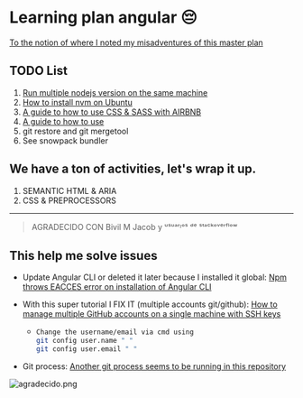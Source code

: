 # Learning plan angular 😔

[To the notion of where I noted my misadventures of this master plan](https://warp-pancake-fdf.notion.site/Roadmap-Angular-b8490e079d76429c84dd7e50dc957b26)

## TODO List

1. [Run multiple nodejs version on the same machine](https://www.loginradius.com/blog/engineering/run-multiple-nodejs-version-on-the-same-machine/)
2. [How to install nvm on Ubuntu](https://tecadmin.net/how-to-install-nvm-on-ubuntu-20-04/)
3. [A guide to how to use CSS & SASS with AIRBNB](https://github.com/airbnb/css)
4. [A guide to how to use](https://github.com/airbnb/javascript)
5. git restore and git mergetool
6. See snowpack bundler

## We have a ton of activities, let's wrap it up.

1. SEMANTIC HTML & ARIA
2. CSS & PREPROCESSORS
<hr>

> AGRADECIDO CON Bivil M Jacob y ᵘˢᵘᵃʳᶦᵒˢ ᵈᵉ ˢᵗᵃᶜᵏᵒᵛᵉʳᶠˡᵒʷ

## This help me solve issues

- Update Angular CLI or deleted it later because I installed it global:
  [Npm throws EACCES error on installation of Angular CLI](https://stackoverflow.com/questions/42042300/npm-throws-eacces-error-on-installation-of-angular-cli)

- With this super tutorial I FIX IT (multiple accounts git/github):
  [How to manage multiple GitHub accounts on a single machine with SSH keys](https://www.freecodecamp.org/news/manage-multiple-github-accounts-the-ssh-way-2dadc30ccaca/)

  - ```bash
    Change the username/email via cmd using
    git config user.name " "
    git config user.email " "
    ```

- Git process: [Another git process seems to be running in this repository](https://stackoverflow.com/questions/38004148/another-git-process-seems-to-be-running-in-this-repository)

![agradecido.png](https://pbs.twimg.com/media/FSVmSX9XEAIdBjZ.png)
